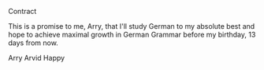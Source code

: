 Contract

This is a promise to me, Arry, that I'll study German to my absolute best and hope to achieve maximal growth in German Grammar before my birthday, 13 days from now.

Arry
Arvid
Happy